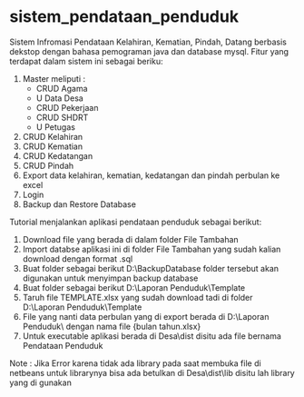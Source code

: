 # sistem_pendataan_penduduk
Sistem Infromasi Pendataan Kelahiran, Kematian, Pindah, Datang berbasis dekstop dengan bahasa pemograman java dan database mysql. Fitur yang terdapat dalam sistem ini sebagai beriku:

1. Master meliputi :
   - CRUD Agama
   - U Data Desa
   - CRUD Pekerjaan
   - CRUD SHDRT
   - U Petugas
2. CRUD Kelahiran
3. CRUD Kematian
4. CRUD Kedatangan
5. CRUD Pindah
6. Export data kelahiran, kematian, kedatangan dan pindah perbulan ke excel
7. Login
8. Backup dan Restore Database

Tutorial menjalankan aplikasi pendataan penduduk sebagai berikut:
1. Download file yang berada di dalam folder File Tambahan
2. Import databse aplikasi ini di folder File Tambahan yang sudah kalian download dengan format .sql
3. Buat folder sebagai berikut D:\BackupDatabase folder tersebut akan digunakan untuk menyimpan backup database
4. Buat folder sebagai berikut D:\Laporan Penduduk\Template
5. Taruh file TEMPLATE.xlsx yang sudah download tadi di folder D:\Laporan Penduduk\Template
6. File yang nanti data perbulan yang di export berada di D:\Laporan Penduduk\ dengan nama file {bulan tahun.xlsx}
7. Untuk executable aplikasi berada di Desa\dist disitu ada file bernama Pendataan Penduduk

Note :
Jika Error karena tidak ada library pada saat membuka file di netbeans untuk librarynya bisa ada betulkan di Desa\dist\lib disitu lah library yang di gunakan
